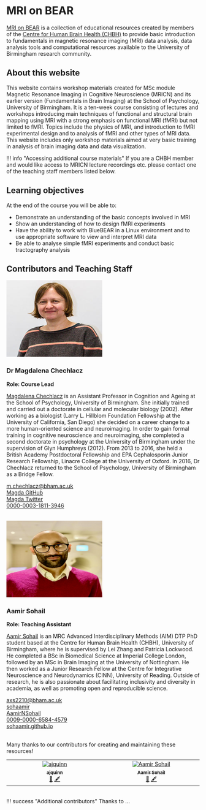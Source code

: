 # MRI on BEAR 

[MRI on BEAR](https://github.com/chbh-opensource/mri-on-bear-edu) is a collection of educational resources created by members of the [Centre for Human Brain Health (CHBH)](https://www.birmingham.ac.uk/research/centre-for-human-brain-health) to provide basic introduction to fundamentals in magnetic resonance imaging (MRI) data analysis, data analysis tools and computational resources available to the University of Birmingham research community.

## About this website

This website contains workshop materials created for MSc module Magnetic Resonance Imaging in Cognitive Neuroscience (MRICN) and its earlier version (Fundamentals in Brain Imaging) at the School of Psychology, University of Birmingham. It is a ten-week course consisting of lectures and workshops introducing main techniques of functional and structural brain mapping using MRI with a strong emphasis on functional MRI (fMRI) but not limited to fMRI. Topics include the physics of MRI, and introduction to fMRI experimental design and to analysis of fMRI and other types of MRI data. This website includes only workshop materials aimed at very basic training in analysis of brain imaging data and data visualization. 

!!! info "Accessing additional course materials"
    If you are a CHBH member and would like access to MRICN lecture recordings etc. please contact one of the teaching staff members listed below.

## Learning objectives
At the end of the course you will be able to:

* Demonstrate an understanding of the basic concepts involved in MRI
* Show an understanding of how to design fMRI experiments
* Have the ability to work with BlueBEAR in a Linux environment and to use appropriate software to view and interpret MRI data
* Be able to analyse simple fMRI experiments and conduct basic tractography analysis

## Contributors and Teaching Staff

<p>
  <img src="assets/images/main_page/magda.jpg" alt="Magda" width="250" height="200">
</p>

<h3>Dr Magdalena Chechlacz</h3>
<b>Role: Course Lead</b>

[Magdalena Chechlacz](https://www.birmingham.ac.uk/staff/profiles/psychology/chechlacz-magda) is an Assistant Professor in Cognition and Ageing at the School of Psychology, University of Birmingham. She initially trained and carried out a doctorate in cellular and molecular biology (2002). After working as a biologist (Larry L. Hillblom Foundation Fellowship at the University of California, San Diego) she decided on a career change to a more human-oriented science and neuroimaging. In order to gain formal training in cognitive neuroscience and neuroimaging, she completed a second doctorate in psychology at the University of Birmingham under the supervision of Glyn Humphreys (2012). From 2013 to 2016, she held a British Academy Postdoctoral Fellowship and EPA Cephalosporin Junior Research Fellowship, Linacre College at the University of Oxford. In 2016, Dr Chechlacz returned to the School of Psychology, University of Birmingham as a Bridge Fellow.

<div class="social-links">
<div class="social-item"><a href="mailto:m.chechlacz@bham.ac.uk"><i class="fa-solid fa-envelope fa-xl"></i> m.chechlacz@bham.ac.uk</a></div>
<div class="social-item"><a href="https://github.com/" target="_blank"><i class="fa-brands fa-github fa-xl"></i> Magda GitHub</a></div>
<div class="social-item"><a href="https://twitter.com/" target="_blank"><i class="fa-brands fa-x-twitter fa-xl"></i> Magda Twitter</a></div>
<div class="social-item"><a href="https://orcid.org/0000-0003-1811-3946" target="_blank"><i class="fa-brands fa-orcid fa-xl"></i> 0000-0003-1811-3946</a></div>
</div>
<br>
<p>
  <img src="assets/images/main_page/aamir.png" alt="Aamir" width="250" height="200">
</p>

<h3>Aamir Sohail</h3>
<b>Role: Teaching Assistant</b>

[Aamir Sohail](https://sohaamir.github.io/) is an MRC Advanced Interdisciplinary Methods (AIM) DTP PhD student based at the Centre for Human Brain Health (CHBH), University of Birmingham, where he is supervised by Lei Zhang and Patricia Lockwood. He completed a BSc in Biomedical Science at Imperial College London, followed by an MSc in Brain Imaging at the University of Nottingham. He then worked as a Junior Research Fellow at the Centre for Integrative Neuroscience and Neurodynamics (CINN), University of Reading. Outside of research, he is also passionate about facilitating inclusivity and diversity in academia, as well as promoting open and reproducible science.

<div class="social-links">
<div class="social-item"><a href="mailto:axs2210@bham.ac.uk"><i class="fa-solid fa-envelope fa-xl"></i> axs2210@bham.ac.uk</a></div>
<div class="social-item"><a href="https://github.com/sohaamir" target="_blank"><i class="fa-brands fa-github fa-xl"></i> sohaamir</a></div>
<div class="social-item"><a href="https://twitter.com/AamirNSohail" target="_blank"><i class="fa-brands fa-x-twitter fa-xl"></i> AamirNSohail</a></div>
<div class="social-item"><a href="https://orcid.org/0009-0000-6584-4579" target="_blank"><i class="fa-brands fa-orcid fa-xl"></i> 0009-0000-6584-4579</a></div>
<div class="social-item"><a href="https://sohaamir.github.io/" target="_blank"><i class="fa-solid fa-globe fa-xl" style="color: #87CEEB;"></i> sohaamir.github.io</a></div>
</div>

<br>

Many thanks to our contributors for creating and maintaining these resources!

<!-- ALL-CONTRIBUTORS-LIST:START - Do not remove or modify this section -->
<!-- prettier-ignore-start -->
<!-- markdownlint-disable -->
<table>
  <tbody>
    <tr>
      <td align="center" valign="top" width="14.28%"><a href="https://gitlab.com/ajquinn"><img src="https://avatars.githubusercontent.com/u/13739055?v=4?s=100" width="150px;" alt="ajquinn"/><br /><sub><b>ajquinn</b></sub></a><br /><a href="#maintenance-ajquinn" title="Maintenance">🚧</a> <a href="#content-ajquinn" title="Content">🖋</a></td>
       <td align="center" valign="top" width="14.28%"><a href="https://github.com/sohaamir"><img src="https://avatars.githubusercontent.com/u/35841800?v=4?s=100" width="150px;" alt="Aamir Sohail"/><br /><sub><b>Aamir Sohail</b></sub></a><br /><a href="#maintenance-sohaamir" title="Maintenance">🚧</a> <a href="#content-sohaamir" title="Content">🖋</a></td>
    </tr>
  </tbody>
</table>

<!-- markdownlint-restore -->
<!-- prettier-ignore-end -->

<!-- ALL-CONTRIBUTORS-LIST:END -->



<br>
!!! success "Additional contributors"
    Thanks to ...